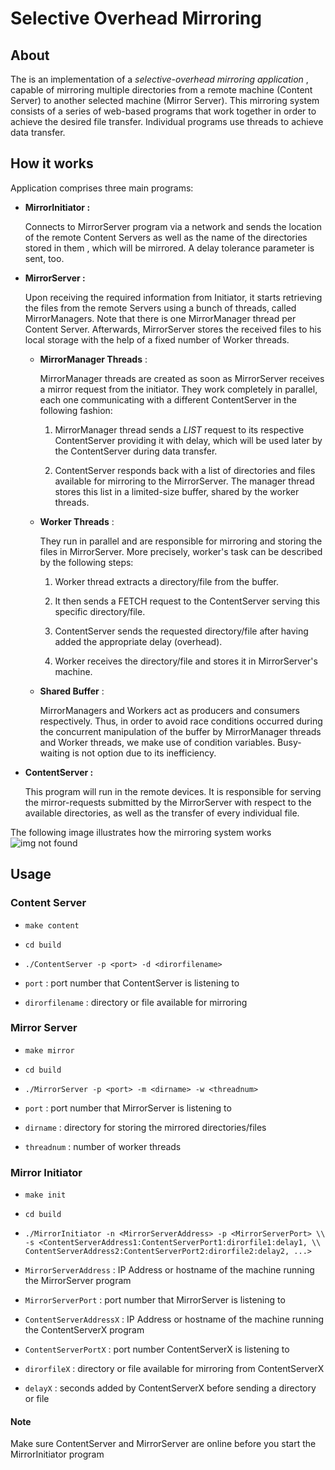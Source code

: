 # Selective Overhead Mirroring


## About

The is an implementation of a *selective-overhead mirroring application* , capable of mirroring multiple directories from a remote machine (Content Server) to another selected machine (Mirror Server). This mirroring system consists of a series of web-based programs that work together in order to achieve the desired file transfer. Individual programs use threads to achieve data transfer.

## How it works

Application comprises three main programs:

* **MirrorInitiator :**

  Connects to MirrorServer program via a network and sends the location of the remote Content Servers as well as the name of the directories stored in them , which will be mirrored. A delay tolerance parameter is sent, too.

* **MirrorServer :**

  Upon receiving the required information from Initiator, it starts retrieving the files from the remote Servers using a bunch of threads, called MirrorManagers. Note that there is one MirrorManager thread per Content Server. Afterwards, MirrorServer stores the received files to his local storage with the help of a fixed number of Worker threads.

   * **MirrorManager Threads** :

     MirrorManager threads are created as soon as MirrorServer receives a mirror request from the initiator. They work completely in parallel, each one communicating with a different ContentServer in the following fashion:

     1. MirrorManager thread sends a *LIST* request to its respective ContentServer providing it with delay, which will be used later by the ContentServer during data transfer.

     2. ContentServer responds back with a list of directories and files available for mirroring to the MirrorServer. The manager thread stores this list in a limited-size buffer, shared by the worker threads.

   * **Worker Threads** :

      They run in parallel and are responsible for mirroring and storing the files in MirrorServer. More precisely, worker's task can be described by the following steps:

      1. Worker thread extracts a directory/file from the buffer.

      2. It then sends a FETCH request to the ContentServer serving this specific directory/file.

      3. ContentServer sends the requested directory/file after having added the appropriate delay (overhead).

      4. Worker receives the directory/file and stores it in MirrorServer's machine.

  * **Shared Buffer** :

     MirrorManagers and Workers act as producers and consumers respectively. Thus, in order to avoid race conditions occurred during the concurrent manipulation of the buffer by MirrorManager threads and Worker threads, we make use of condition variables. Busy-waiting is not option due to its inefficiency.


* **ContentServer :**

  This program will run in the remote devices. It is responsible for serving the mirror-requests submitted by the MirrorServer with respect to the available directories, as well as the transfer of every individual file.


The following image illustrates how the mirroring system works
![img not found](https://github.com/giorgospan/SelectiveOverheadMirroring/blob/master/figure.png "Figure")


## Usage

### Content Server

* `make content`

* `cd build`

* `./ContentServer -p <port> -d <dirorfilename>`

 * `port` : port number that ContentServer is listening to

 * `dirorfilename` : directory or file available for mirroring

### Mirror Server

* `make mirror`

* `cd build`

* `./MirrorServer -p <port> -m <dirname> -w <threadnum>`

 * `port` : port number that MirrorServer is listening to

 * `dirname` : directory for storing the mirrored directories/files

 * `threadnum` : number of worker threads

### Mirror Initiator

* `make init`

* `cd build`

* `./MirrorInitiator -n <MirrorServerAddress> -p <MirrorServerPort> \\
-s <ContentServerAddress1:ContentServerPort1:dirorfile1:delay1, \\
ContentServerAddress2:ContentServerPort2:dirorfile2:delay2, ...>`

 * `MirrorServerAddress` : IP Address or hostname of the machine running the MirrorServer program

 * `MirrorServerPort` : port number that MirrorServer is listening to

 * `ContentServerAddressX` : IP Address or hostname of the machine running the ContentServerX program

 * `ContentServerPortX` : port number ContentServerX is listening to

 * `dirorfileX` : directory or file available for mirroring from ContentServerX

 * `delayX` : seconds added by ContentServerX before sending a directory or file

#### Note
Make sure ContentServer and MirrorServer are online before you start the MirrorInitiator program




